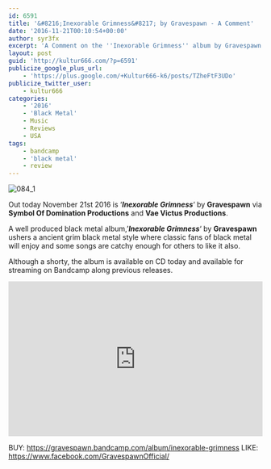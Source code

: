```yaml
---
id: 6591
title: '&#8216;Inexorable Grimness&#8217; by Gravespawn - A Comment'
date: '2016-11-21T00:10:54+00:00'
author: syr3fx
excerpt: 'A Comment on the ''Inexorable Grimness'' album by Gravespawn (2016).'
layout: post
guid: 'http://kultur666.com/?p=6591'
publicize_google_plus_url:
    - 'https://plus.google.com/+Kultur666-k6/posts/TZheFtF3UDo'
publicize_twitter_user:
    - kultur666
categories:
    - '2016'
    - 'Black Metal'
    - Music
    - Reviews
    - USA
tags:
    - bandcamp
    - 'black metal'
    - review
---
```


![084_1](http://localhost:8080/wp-content/uploads/2016/11/084_1.jpg)

Out today November 21st 2016 is ‘***Inexorable Grimness***‘ by **Gravespawn** via **Symbol Of Domination Productions** and **Vae Victus Productions**.

A well produced black metal album,’***Inexorable Grimness***‘ by **Gravespawn** ushers a ancient grim black metal style where classic fans of black metal will enjoy and some songs are catchy enough for others to like it also.

Although a shorty, the album is available on CD today and available for streaming on Bandcamp along previous releases.

<iframe style="border: 0; width: 100%; height: 307px;" src="https://bandcamp.com/EmbeddedPlayer/album=1219056164/size=large/bgcol=333333/linkcol=e99708/tracklist=false/transparent=true/" seamless></iframe>

BUY: <https://gravespawn.bandcamp.com/album/inexorable-grimness>
LIKE: <https://www.facebook.com/GravespawnOfficial/>